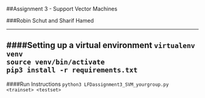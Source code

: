 ##Assignment 3 - Support Vector Machines

###Robin Schut and Sharif Hamed

---
####Setting up a virtual environment
```virtualenv venv```
<br/>```source venv/bin/activate```
<br/>```pip3 install -r requirements.txt```
---
####Run Instructions
```python3 LFDassignment3_SVM_yourgroup.py <trainset> <testset>```